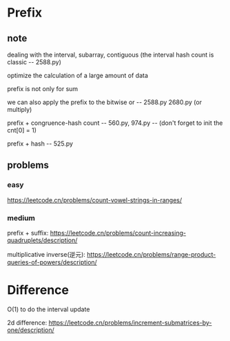 # Prefix

## note
dealing with the interval, subarray, contiguous (the interval hash count is classic -- 2588.py)

optimize the calculation of a large amount of data 

prefix is not only for sum

we can also apply the prefix to the bitwise or -- 2588.py 2680.py (or multiply)

prefix + congruence-hash count -- 560.py, 974.py -- (don't forget to init the cnt[0] = 1)

prefix + hash -- 525.py


## problems

### easy
https://leetcode.cn/problems/count-vowel-strings-in-ranges/

### medium

prefix + suffix: https://leetcode.cn/problems/count-increasing-quadruplets/description/

multiplicative inverse(逆元): https://leetcode.cn/problems/range-product-queries-of-powers/description/



# Difference

O(1) to do the interval update

2d difference: https://leetcode.cn/problems/increment-submatrices-by-one/description/
